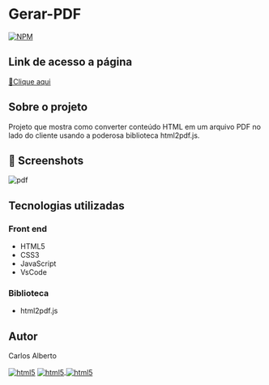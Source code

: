 # Gerar-PDF

[![NPM](https://img.shields.io/npm/l/react)](https://github.com/carllos-alberto/Gerar-PDF/blob/master/LICENCE) 

## Link de acesso a página
<p><a href="https://gerar-pdf.vercel.app/" target="_blank">🔗Clique aqui</a></p>

## Sobre o projeto
Projeto que mostra como converter conteúdo HTML em um arquivo PDF no lado do cliente usando a poderosa biblioteca html2pdf.js. 

## 📌 Screenshots
![pdf](https://user-images.githubusercontent.com/81397233/231634351-c89b8d03-d59a-4da2-a9b1-1dba44ac7ce1.png)

## Tecnologias utilizadas
### Front end
- HTML5  
- CSS3
- JavaScript
- VsCode

### Biblioteca
- html2pdf.js

## Autor

Carlos Alberto
<div>
 <a href = "mailto:carllos.seg@gmail.com" target="_blank"><img align="center" alt="html5" src="https://img.shields.io/badge/Gmail-D14836?style=for-the-badge&logo=gmail&logoColor=white"/></a>
 <a href="https://www.linkedin.com/in/carlosalbertodesenvolvedorfrontend" target="_blank"><img align="center" alt="html5" src="https://img.shields.io/badge/LinkedIn-0077B5?style=for-the-badge&logo=linkedin&logoColor=white">
  <a href="https://github.com/carllos-alberto" target="_blank"><img align="center" alt="html5" src="https://img.shields.io/badge/GitHub-100000?style=for-the-badge&logo=github&logoColor=white">
